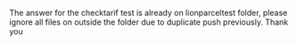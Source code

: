 The answer for the checktarif test is already on lionparceltest folder, please ignore all files on outside the folder due to duplicate push previously. Thank you
